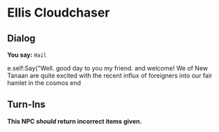 # Ellis Cloudchaser


## Dialog

**You say:** `Hail`



e.self:Say("Well. good day to you my friend. and welcome! We of New Tanaan are quite excited with the recent influx of foreigners into our fair hamlet in the cosmos 
end



## Turn-Ins



**This NPC *should* return incorrect items given.**





